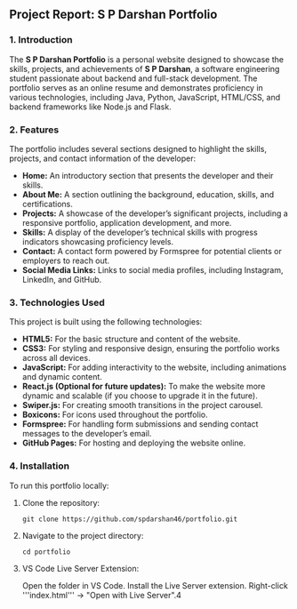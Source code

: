 
## **Project Report: S P Darshan Portfolio**

### **1. Introduction**

The **S P Darshan Portfolio** is a personal website designed to showcase the skills, projects, and achievements of **S P Darshan**, a software engineering student passionate about backend and full-stack development. The portfolio serves as an online resume and demonstrates proficiency in various technologies, including Java, Python, JavaScript, HTML/CSS, and backend frameworks like Node.js and Flask.


### **2. Features**

The portfolio includes several sections designed to highlight the skills, projects, and contact information of the developer:

- **Home:** An introductory section that presents the developer and their skills.
- **About Me:** A section outlining the background, education, skills, and certifications.
- **Projects:** A showcase of the developer’s significant projects, including a responsive portfolio, application development, and more.
- **Skills:** A display of the developer’s technical skills with progress indicators showcasing proficiency levels.
- **Contact:** A contact form powered by Formspree for potential clients or employers to reach out.
- **Social Media Links:** Links to social media profiles, including Instagram, LinkedIn, and GitHub.


### **3. Technologies Used**

This project is built using the following technologies:

- **HTML5:** For the basic structure and content of the website.
- **CSS3:** For styling and responsive design, ensuring the portfolio works across all devices.
- **JavaScript:** For adding interactivity to the website, including animations and dynamic content.
- **React.js (Optional for future updates):** To make the website more dynamic and scalable (if you choose to upgrade it in the future).
- **Swiper.js:** For creating smooth transitions in the project carousel.
- **Boxicons:** For icons used throughout the portfolio.
- **Formspree:** For handling form submissions and sending contact messages to the developer’s email.
- **GitHub Pages:** For hosting and deploying the website online.


### **4. Installation**

To run this portfolio locally:

1. Clone the repository:
   ```
   git clone https://github.com/spdarshan46/portfolio.git
   ```

2. Navigate to the project directory:
   ```
   cd portfolio
   ```

3. VS Code Live Server Extension:

   Open the folder in VS Code.
   Install the Live Server extension.
   Right-click '''index.html''' → "Open with       Live Server".4
